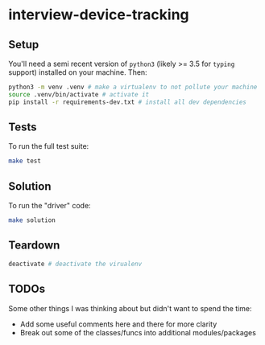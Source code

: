 # interview-device-tracking

## Setup

You'll need a semi recent version of `python3` (likely >= 3.5 for `typing` support) installed on your machine. Then:

```sh
python3 -m venv .venv # make a virtualenv to not pollute your machine
source .venv/bin/activate # activate it
pip install -r requirements-dev.txt # install all dev dependencies
```

## Tests

To run the full test suite:

```sh
make test
```

## Solution

To run the "driver" code:

```sh
make solution
```

## Teardown

```sh
deactivate # deactivate the virualenv
```

## TODOs

Some other things I was thinking about but didn't want to spend the time:

* Add some useful comments here and there for more clarity
* Break out some of the classes/funcs into additional modules/packages
